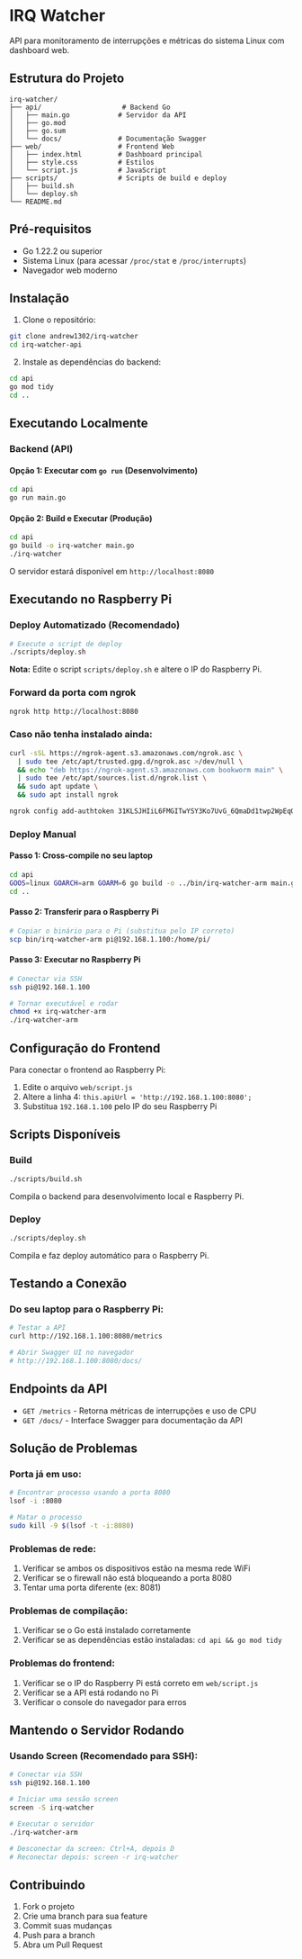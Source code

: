 # IRQ Watcher

API para monitoramento de interrupções e métricas do sistema Linux com dashboard web.

## Estrutura do Projeto

```
irq-watcher/
├── api/                    # Backend Go
│   ├── main.go            # Servidor da API
│   ├── go.mod
│   ├── go.sum
│   └── docs/              # Documentação Swagger
├── web/                   # Frontend Web
│   ├── index.html         # Dashboard principal
│   ├── style.css          # Estilos
│   └── script.js          # JavaScript
├── scripts/               # Scripts de build e deploy
│   ├── build.sh
│   └── deploy.sh
└── README.md
```

## Pré-requisitos

- Go 1.22.2 ou superior
- Sistema Linux (para acessar `/proc/stat` e `/proc/interrupts`)
- Navegador web moderno

## Instalação

1. Clone o repositório:
```bash
git clone andrew1302/irq-watcher
cd irq-watcher-api
```

2. Instale as dependências do backend:
```bash
cd api
go mod tidy
cd ..
```

## Executando Localmente

### Backend (API)

#### Opção 1: Executar com `go run` (Desenvolvimento)
```bash
cd api
go run main.go
```

#### Opção 2: Build e Executar (Produção)
```bash
cd api
go build -o irq-watcher main.go
./irq-watcher
```

O servidor estará disponível em `http://localhost:8080`


## Executando no Raspberry Pi

### Deploy Automatizado (Recomendado)

```bash
# Execute o script de deploy
./scripts/deploy.sh
```

**Nota:** Edite o script `scripts/deploy.sh` e altere o IP do Raspberry Pi.

### Forward da porta com ngrok
```bash
ngrok http http://localhost:8080
```

### Caso não tenha instalado ainda:

```bash
curl -sSL https://ngrok-agent.s3.amazonaws.com/ngrok.asc \
  | sudo tee /etc/apt/trusted.gpg.d/ngrok.asc >/dev/null \
  && echo "deb https://ngrok-agent.s3.amazonaws.com bookworm main" \
  | sudo tee /etc/apt/sources.list.d/ngrok.list \
  && sudo apt update \
  && sudo apt install ngrok

ngrok config add-authtoken 31KLSJHIiL6FMGITwYSY3Ko7UvG_6QmaDd1twp2WpEqQZ14y6

```

### Deploy Manual

#### Passo 1: Cross-compile no seu laptop
```bash
cd api
GOOS=linux GOARCH=arm GOARM=6 go build -o ../bin/irq-watcher-arm main.go
cd ..
```

#### Passo 2: Transferir para o Raspberry Pi
```bash
# Copiar o binário para o Pi (substitua pelo IP correto)
scp bin/irq-watcher-arm pi@192.168.1.100:/home/pi/
```

#### Passo 3: Executar no Raspberry Pi
```bash
# Conectar via SSH
ssh pi@192.168.1.100

# Tornar executável e rodar
chmod +x irq-watcher-arm
./irq-watcher-arm
```

## Configuração do Frontend

Para conectar o frontend ao Raspberry Pi:

1. Edite o arquivo `web/script.js`
2. Altere a linha 4: `this.apiUrl = 'http://192.168.1.100:8080';`
3. Substitua `192.168.1.100` pelo IP do seu Raspberry Pi

## Scripts Disponíveis

### Build
```bash
./scripts/build.sh
```
Compila o backend para desenvolvimento local e Raspberry Pi.

### Deploy
```bash
./scripts/deploy.sh
```
Compila e faz deploy automático para o Raspberry Pi.

## Testando a Conexão

### Do seu laptop para o Raspberry Pi:

```bash
# Testar a API
curl http://192.168.1.100:8080/metrics

# Abrir Swagger UI no navegador
# http://192.168.1.100:8080/docs/
```


## Endpoints da API

- `GET /metrics` - Retorna métricas de interrupções e uso de CPU
- `GET /docs/` - Interface Swagger para documentação da API


## Solução de Problemas

### Porta já em uso:
```bash
# Encontrar processo usando a porta 8080
lsof -i :8080

# Matar o processo
sudo kill -9 $(lsof -t -i:8080)
```

### Problemas de rede:
1. Verificar se ambos os dispositivos estão na mesma rede WiFi
2. Verificar se o firewall não está bloqueando a porta 8080
3. Tentar uma porta diferente (ex: 8081)

### Problemas de compilação:
1. Verificar se o Go está instalado corretamente
2. Verificar se as dependências estão instaladas: `cd api && go mod tidy`

### Problemas do frontend:
1. Verificar se o IP do Raspberry Pi está correto em `web/script.js`
2. Verificar se a API está rodando no Pi
3. Verificar o console do navegador para erros

## Mantendo o Servidor Rodando

### Usando Screen (Recomendado para SSH):
```bash
# Conectar via SSH
ssh pi@192.168.1.100

# Iniciar uma sessão screen
screen -S irq-watcher

# Executar o servidor
./irq-watcher-arm

# Desconectar da screen: Ctrl+A, depois D
# Reconectar depois: screen -r irq-watcher
```

## Contribuindo

1. Fork o projeto
2. Crie uma branch para sua feature
3. Commit suas mudanças
4. Push para a branch
5. Abra um Pull Request
